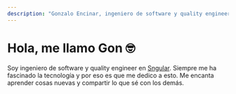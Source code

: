 ```yaml
---
description: "Gonzalo Encinar, ingeniero de software y quality engineer en @Sngular"
---
```


# Hola, me llamo Gon 🤓

Soy ingeniero de software y quality engineer en [Sngular](https://www.sngular.com/). Siempre me ha fascinado la tecnología y por eso es que me dedico a esto. Me encanta aprender cosas nuevas y compartir lo que sé con los demás.
